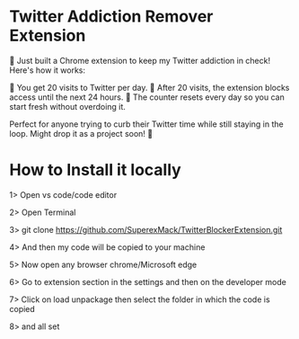 
# Twitter Addiction Remover Extension

🚨 Just built a Chrome extension to keep my Twitter addiction in check! Here's how it works:

🔹 You get 20 visits to Twitter per day. 🔹 After 20 visits, the extension blocks access until the next 24 hours. 🔹 The counter resets every day so you can start fresh without overdoing it.

Perfect for anyone trying to curb their Twitter time while still staying in the loop. Might drop it as a project soon! 👀 

# How to Install it locally
 1> Open vs code/code editor

 2> Open Terminal

 3> git clone https://github.com/SuperexMack/TwitterBlockerExtension.git

 4> And then my code will be copied to your machine 

 5> Now open any browser chrome/Microsoft edge 

 6> Go to extension section in the settings and then on the developer mode 

 7> Click on load unpackage then select the folder in which the code is copied

 8> and all set

